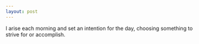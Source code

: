 ```yaml
---
layout: post
---
```


I arise each morning and set an intention for the day, choosing something to
strive for or accomplish. 
